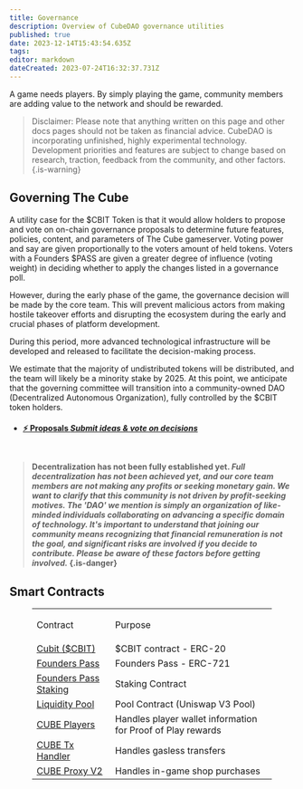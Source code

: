 ```yaml
---
title: Governance
description: Overview of CubeDAO governance utilities
published: true
date: 2023-12-14T15:43:54.635Z
tags: 
editor: markdown
dateCreated: 2023-07-24T16:32:37.731Z
---
```



A game needs players. By simply playing the game, community members are adding value to the network and should be rewarded.


> Disclaimer: Please note that anything written on this page and other docs pages should not be taken as financial advice. CubeDAO is incorporating unfinished, highly experimental technology. Development priorities and features are subject to change based on research, traction, feedback from the community, and other factors.
{.is-warning}




 ## Governing The Cube
A utility case for the $CBIT Token is that it would allow holders to propose and vote on on-chain governance proposals to determine future features, policies, content, and parameters of The Cube gameserver. Voting power and say are given proportionally to the voters amount of held tokens. Voters with a Founders $PASS are given a greater degree of influence (voting weight) in deciding whether to apply the changes listed in a governance poll.
  
However, during the early phase of the game, the governance decision will be made by the core team. This will prevent malicious actors from making hostile takeover efforts and disrupting the ecosystem during the early and crucial phases of platform development.

During this period, more advanced technological infrastructure will be developed and released to facilitate the decision-making process.

We estimate that the majority of undistributed tokens will be distributed, and the team will likely be a minority stake by 2025. At this point, we anticipate that the governing committee will transition into a community-owned DAO (Decentralized Autonomous Organization), fully controlled by the $CBIT token holders.
<h4><ul class="links-list">
    <li>
        <a href="https://proposals.cubedao.net/#/" class="blue-text">
            ⚡ Proposals <em> Submit ideas & vote on decisions </em>
        </a>
    </li>
</ul>
<br>
  
> **Decentralization has not been fully established yet.**
>*Full decentralization has not been achieved yet, and our core team members are not making any profits or seeking monetary gain. We want to clarify that this community is not driven by profit-seeking motives.  The 'DAO' we mention is simply an organization of like-minded individuals collaborating on advancing a specific domain of technology. It's important to understand that joining our community means recognizing that financial remuneration is not the goal, and significant risks are involved if you decide to contribute. Please be aware of these factors before getting involved.*
{.is-danger}
  


## Smart Contracts


<figure class="table">
  <table>
    <tbody>
      <tr>
        <td>
          <p>Contract</p>
        </td>
        <td>
          <p>Purpose</p>
        </td>
      </tr>
      <tr>
        <td><a href="https://polygonscan.com/token/0x4c989b872e96c37bc6fcb2f0fe5fdcabecc405a2">Cubit ($CBIT)</a></td>
        <td>$CBIT contract - ERC-20</td>
      </tr>
      <tr>
        <td><a href="https://polygonscan.com/address/0x7ed7a705026ffc9a8a6273422b4a77733100acb9">Founders Pass</a></td>
        <td>Founders Pass - ERC-721</td>
      </tr>
      <tr>
        <td><a href="https://polygonscan.com/address/0xe9a51d1a90341f4d68b801125b67d24c908733f2">Founders Pass Staking</a></td>
        <td>Staking Contract</td>
      </tr>
      <tr>
        <td><a href="https://polygonscan.com/address/0xE16B797BDC944e9C60Fc37539303c6876e423c13">Liquidity Pool</a></td>
        <td>Pool Contract (Uniswap V3 Pool)</td>
      </tr>
      <tr>
        <td><a href="https://polygonscan.com/address/0x3f5f52150515e26ba76c914489aa030e6272894f">CUBE Players</a></td>
        <td>Handles player wallet information for Proof of Play rewards</td>
      </tr>
      <tr>
        <td><a href="https://polygonscan.com/address/0x20723de8e6ab77181bef9478f7c3cf4f44698e69">CUBE Tx Handler</a></td>
        <td>Handles gasless transfers</td>
      </tr>
      <tr>
        <td><a href="https://polygonscan.com/address/0xbf476ae0127d6128d77790ffb3299c42bd8f2d4f">CUBE Proxy V2</a></td>
        <td>Handles in-game shop purchases</td>
      </tr>
    </tbody>
  </table>
</figure>